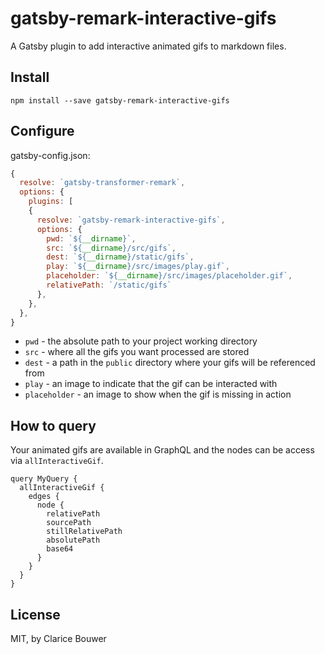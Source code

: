 # gatsby-remark-interactive-gifs

A Gatsby plugin to add interactive animated gifs to markdown files.

## Install

`npm install --save gatsby-remark-interactive-gifs`

## Configure

gatsby-config.json:

```javascript
{
  resolve: `gatsby-transformer-remark`,
  options: {
    plugins: [
    {
      resolve: `gatsby-remark-interactive-gifs`,
      options: {
        pwd: `${__dirname}`,
        src: `${__dirname}/src/gifs`,
        dest: `${__dirname}/static/gifs`,
        play: `${__dirname}/src/images/play.gif`,
        placeholder: `${__dirname}/src/images/placeholder.gif`,
        relativePath: `/static/gifs`
      },
    },
  },
}
```

* `pwd` - the absolute path to your project working directory
* `src` - where all the gifs you want processed are stored
* `dest` - a path in the `public` directory where your gifs will be referenced from
* `play` - an image to indicate that the gif can be interacted with
* `placeholder` - an image to show when the gif is missing in action

## How to query

Your animated gifs are available in GraphQL and the nodes can be access via `allInteractiveGif`.

```
query MyQuery {
  allInteractiveGif {
    edges {
      node {
        relativePath
        sourcePath
        stillRelativePath
        absolutePath
        base64
      }
    }
  }
}
```

## License

MIT, by Clarice Bouwer
